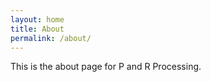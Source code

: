 ```yaml
---
layout: home
title: About
permalink: /about/
---
```


This is the about page for P and R Processing.
